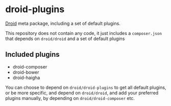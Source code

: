 droid-plugins
==============

[Droid](https://github.com/droid-php/droid) meta package, including a set of default plugins.

This repository does not contain any code, it just includes a `composer.json` that depends on `droid/droid` and a set of default plugins

## Included plugins

* droid-composer
* droid-bower
* droid-haigha

You can choose to depend on `droid/droid-plugins` to get all default plugins, or be more specific, and depend on `droid/droid`, and add your preferred plugins manually, by depending on `droid/droid-composer` etc.
